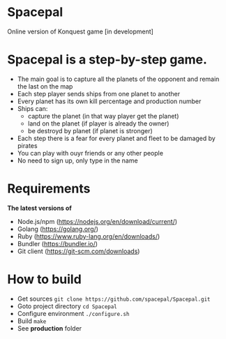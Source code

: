 # Spacepal
Online version of Konquest game [in development]

# Spacepal is a step-by-step game.
* The main goal is to capture all the planets of the opponent and remain the last on the map
* Each step player sends ships from one planet to another
* Every planet has its own kill percentage and production number
* Ships can:
  * capture the planet (in that way player get the planet)
  * land on the planet (if player is already the owner)
  * be destroyd by planet (if planet is stronger)
* Each step there is a fear for every planet and fleet to be damaged by pirates
* You can play with ouyr friends or any other people
* No need to sign up, only type in the name

# Requirements
**The latest versions of**
- Node.js/npm (https://nodejs.org/en/download/current/)
- Golang (https://golang.org/)
- Ruby (https://www.ruby-lang.org/en/downloads/)
- Bundler (https://bundler.io/)
- Git client (https://git-scm.com/downloads)

# How to build
- Get sources `git clone https://github.com/spacepal/Spacepal.git`
- Goto project directory `cd Spacepal`
- Configure environment `./configure.sh`
- Build `make`
- See **__production__** folder
